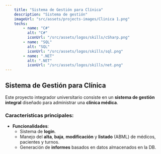 ```yaml
---
    title: "Sistema de Gestión para Clínica"
    description: "Sistema de gestión"
    imageUrl: "src/assets/projects-images/Clinica 1.png"
    techs:
        - name: "C#"
          alt: "C#"
          iconUrl: "/src/assets/logos/skills/cSharp.png"
        - name: "SQL"
          alt: "SQL"
          iconUrl: "/src/assets/logos/skills/sql.png"
        - name: ".NET"
          alt: ".NET"
          iconUrl: "/src/assets/logos/skills/net.png"
---
```

## Sistema de Gestión para Clínica

Este proyecto integrador universitario consiste en un **sistema de gestión integral** diseñado para administrar una **clínica médica**.

### Características principales:
- **Funcionalidades**:
  - Sistema de **login**.
  - Manejo del **alta**, **baja**, **modificación** y **listado** (ABML) de médicos, pacientes y turnos.
  - Generación de **informes** basados en datos almacenados en la DB.

